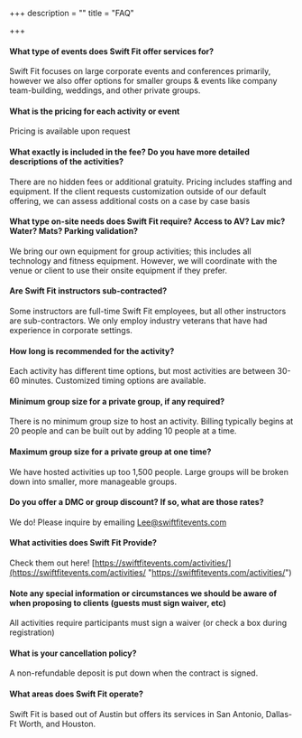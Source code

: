 +++
description = ""
title = "FAQ"

+++
#### What type of events does Swift Fit offer services for?

Swift Fit focuses on large corporate events and conferences primarily, however we also offer options for smaller groups & events like company team-building, weddings, and other private groups.

#### What is the pricing for each activity or event

Pricing is available upon request

#### What exactly is included in the fee? Do you have more detailed descriptions of the activities?

There are no hidden fees or additional gratuity. Pricing includes staffing and equipment. If the client requests customization outside of our default offering, we can assess additional costs on a case by case basis

#### What type on-site needs does Swift Fit require? Access to AV? Lav mic? Water? Mats? Parking validation?

We bring our own equipment for group activities; this includes all technology and fitness equipment. However, we will coordinate with the venue or client to use their onsite equipment if they prefer.

#### Are Swift Fit instructors sub-contracted?

Some instructors are full-time Swift Fit employees, but all other instructors are sub-contractors. We only employ industry veterans that have had experience in corporate settings.

#### How long is recommended for the activity?

Each activity has different time options, but most activities are between 30-60 minutes. Customized timing options are available.

#### Minimum group size for a private group, if any required?

There is no minimum group size to host an activity. Billing typically begins at 20 people and can be built out by adding 10 people at a time.

#### Maximum group size for a private group at one time?

We have hosted activities up too 1,500 people. Large groups will be broken down into smaller, more manageable groups.

#### Do you offer a DMC or group discount? If so, what are those rates?

We do! Please inquire by emailing [Lee@swiftfitevents.com](mailto:Lee@SwiftFitEvents.com)

#### What activities does Swift Fit Provide?

Check them out here!
[https://swiftfitevents.com/activities/](https://swiftfitevents.com/activities/ "https://swiftfitevents.com/activities/")

#### Note any special information or circumstances we should be aware of when proposing to clients (guests must sign waiver, etc)

All activities require participants must sign a waiver (or check a box during registration)

#### What is your cancellation policy?

A non-refundable deposit is put down when the contract is signed.

#### What areas does Swift Fit operate?

Swift Fit is based out of Austin but offers its services in San Antonio, Dallas-Ft Worth, and Houston.

